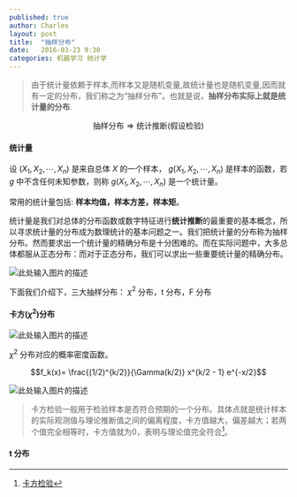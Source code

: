 ```yaml
---
published: true
author: Charles
layout: post
title:  "抽样分布"
date:   2016-03-23 9:30
categories: 机器学习 统计学
---
```


> 由于统计量依赖于样本,而样本又是随机变量,故统计量也是随机变量,因而就有一定的分布，我们称之为“抽样分布”。也就是说，**抽样分布实际上就是统计量的分布**.
 
 $$\text{抽样分布} \Rightarrow \text{统计推断}(\text{假设检验})$$
 
#### 统计量

 设 $(X_1,X_2,\cdots,X_n)$  是来自总体 $X$ 的一个样本， $g(X_1,X_2,\cdots,X_n)$ 是样本的函数，若 $g$ 中不含任何未知参数，则称 $g(X_1,X_2,\cdots,X_n)$ 是一个统计量。
 
常用的统计量包括: **样本均值，样本方差，样本矩**。

统计量是我们对总体的分布函数或数字特征进行**统计推断**的最重要的基本概念，所以寻求统计量的分布成为数理统计的基本问题之一。我们把统计量的分布称为抽样分布。然而要求出一个统计量的精确分布是十分困难的。而在实际问题中，大多总体都服从正态分布：而对于正态分布，我们可以求出一些重要统计量的精确分布。

![此处输入图片的描述][1]
 
下面我们介绍下，三大抽样分布： $\chi^2$ 分布，t 分布，F 分布

#### 卡方($\chi^2$)分布
 
![此处输入图片的描述][2]

$\chi^2$ 分布对应的概率密度函数。

$$f_k(x)=
\frac{(1/2)^{k/2}}{\Gamma(k/2)} x^{k/2 - 1} e^{-x/2}$$

![此处输入图片的描述][3]

> 卡方检验一般用于检验样本是否符合预期的一个分布。具体点就是统计样本的实际观测值与理论推断值之间的偏离程度，卡方值越大，偏差越大；若两个值完全相等时，卡方值就为0，表明与理论值完全符合[^1]。

#### t 分布
 


  [1]: http://7xjbdi.com1.z0.glb.clouddn.com/2016-03-24_110445.png?imageView2/2/w/400
  [2]: http://7xjbdi.com1.z0.glb.clouddn.com/2016-03-24_110212.png
  [3]: http://7xjbdi.com1.z0.glb.clouddn.com/325px-Chi-square_distributionPDF.png?imageView2/2/w/400
  
  [^1]: [卡方检验](http://download.bioon.com.cn/upload/201311/02171856_1166.pdf)
